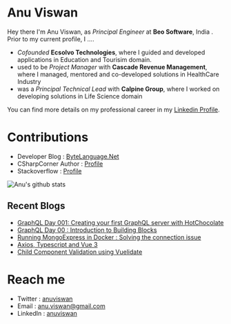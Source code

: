 # Anu Viswan
Hey there I'm Anu Viswan, as _Principal Engineer_ at **Beo Software**, India .  Prior to my current profile, I ....

* _Cofounded_ **Ecsolvo Technologies**, where I guided and developed applications in Education and Tourisim domain.
* used to be _Project Manager_ with **Cascade Revenue Management**, where I managed, mentored and co-developed solutions in HealthCare Industry
* was a _Principal Technical Lead_ with **Calpine Group**, where I worked on developing solutions in Life Science domain

You can find more details on my professional career in my [Linkedin Profile](https://www.linkedin.com/in/anuviswan/). 

# Contributions
* Developer Blog : [ByteLanguage.Net](http://www.bytelanguage.net)
* CSharpCorner Author : [Profile](https://www.c-sharpcorner.com/members/anu.viswan)
* Stackoverflow : [Profile](https://stackoverflow.com/users/7299782/anu-viswan)

![Anu's github stats](https://github-readme-stats.vercel.app/api?username=anuviswan)

## Recent Blogs
<!-- BLOGPOSTS:START -->
- [GraphQL Day 001: Creating your first GraphQL server with HotChocolate](https://bytelanguage.com/2023/07/26/graphql-day-001-creating-your-first-graphql-server-with-hotchocolate/)
- [GraphQL Day 00 : Introduction to Building Blocks](https://bytelanguage.com/2023/07/24/graphql-day-01-introduction-to-building-blocks/)
- [Running MongoExpress  in Docker : Solving the connection issue](https://bytelanguage.com/2023/07/20/running-mongoexpress-in-docker-solving-the-connection-issue/)
- [Axios, Typescript and Vue 3](https://bytelanguage.com/2023/07/08/axios-typescript-and-vue-3/)
- [Child Component Validation using Vuelidate](https://bytelanguage.com/2023/06/30/child-component-validation-using-vuelidate/)
<!-- BLOGPOSTS:END -->

# Reach me
* Twitter : [anuviswan](https://twitter.com/anuviswan)
* Email : anu.viswan@gmail.com
* LinkedIn : [anuviswan](https://www.linkedin.com/in/anuviswan/)


